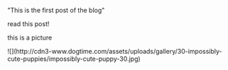 "This is the first post of the blog"

read this post!

<p> this is a picture </p>
![](http://cdn3-www.dogtime.com/assets/uploads/gallery/30-impossibly-cute-puppies/impossibly-cute-puppy-30.jpg)


